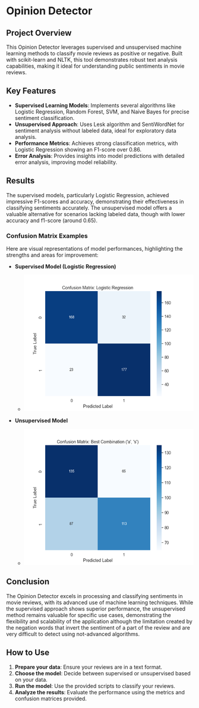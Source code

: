# Opinion Detector

## Project Overview
This Opinion Detector leverages supervised and unsupervised machine learning methods to classify movie reviews as positive or negative. Built with scikit-learn and NLTK, this tool demonstrates robust text analysis capabilities, making it ideal for understanding public sentiments in movie reviews.

## Key Features
- **Supervised Learning Models**: Implements several algorithms like Logistic Regression, Random Forest, SVM, and Naive Bayes for precise sentiment classification.
- **Unsupervised Approach**: Uses Lesk algorithm and SentiWordNet for sentiment analysis without labeled data, ideal for exploratory data analysis.
- **Performance Metrics**: Achieves strong classification metrics, with Logistic Regression showing an F1-score over 0.86.
- **Error Analysis**: Provides insights into model predictions with detailed error analysis, improving model reliability.

## Results
The supervised models, particularly Logistic Regression, achieved impressive F1-scores and accuracy, demonstrating their effectiveness in classifying sentiments accurately. The unsupervised model offers a valuable alternative for scenarios lacking labeled data, though with lower accuracy and f1-score (around 0.65).

### Confusion Matrix Examples
Here are visual representations of model performances, highlighting the strengths and areas for improvement:
- **Supervised Model (Logistic Regression)**
  
  - <img src="images/confusion_matrix_Logistic_Regression.png" width="500" height="367" alt="Confusion Matrix Supervised">
- **Unsupervised Model**
  
  - <img src="images/best_confusion_matrix_sentiwordnet.png" width="500" height="367" alt="Confusion Matrix Unsupervised">

## Conclusion
The Opinion Detector excels in processing and classifying sentiments in movie reviews, with its advanced use of machine learning techniques. While the supervised approach shows superior performance, the unsupervised method remains valuable for specific use cases, demonstrating the flexibility and scalability of the application although the limitation created by the negation words that invert the sentiment of a part of the review and are very difficult to detect using not-advanced algorithms.

## How to Use
1. **Prepare your data**: Ensure your reviews are in a text format.
2. **Choose the model**: Decide between supervised or unsupervised based on your data.
3. **Run the model**: Use the provided scripts to classify your reviews.
4. **Analyze the results**: Evaluate the performance using the metrics and confusion matrices provided.
